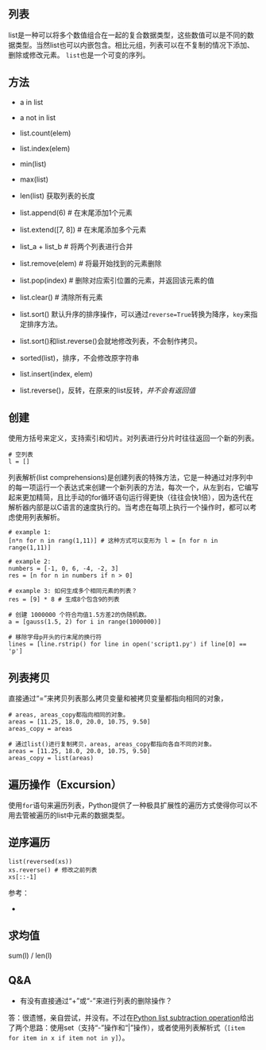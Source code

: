 ## 列表

list是一种可以将多个数值组合在一起的复合数据类型，这些数值可以是不同的数据类型。当然list也可以内嵌包含。相比元组，列表可以在不复制的情况下添加、删除或修改元素。 `list`也是一个可变的序列。


## 方法

- a in list
- a not in list
- list.count(elem)
- list.index(elem)
- min(list)
- max(list)
- len(list) 获取列表的长度

- list.append(6) # 在末尾添加1个元素
- list.extend([7, 8]) # 在末尾添加多个元素
- list_a + list_b # 将两个列表进行合并
- list.remove(elem) # 将最开始找到的元素删除
- list.pop(index) # 删除对应索引位置的元素，并返回该元素的值
- list.clear() # 清除所有元素
- list.sort() 默认升序的排序操作，可以通过`reverse=True`转换为降序，`key`来指定排序方法。
- list.sort()和list.reverse()会就地修改列表，不会制作拷贝。
- sorted(list)，排序，不会修改原字符串
- list.insert(index, elem)
- list.reverse()，反转，在原来的list反转，*并不会有返回值*


## 创建

使用方括号来定义，支持索引和切片。对列表进行分片时往往返回一个新的列表。

```
# 空列表
l = []
```

列表解析(list comprehensions)是创建列表的特殊方法，它是一种通过对序列中的每一项运行一个表达式来创建一个新列表的方法，每次一个，从左到右，它编写起来更加精简，且比手动的for循环语句运行得更快（往往会快1倍），因为迭代在解析器内部是以C语言的速度执行的。当考虑在每项上执行一个操作时，都可以考虑使用列表解析。

```
# example 1:
[n*n for n in rang(1,11)] # 这种方式可以变形为 l = [n for n in range(1,11)]

# example 2:
numbers = [-1, 0, 6, -4, -2, 3]
res = [n for n in numbers if n > 0]

# example 3: 如何生成多个相同元素的列表？
res = [9] * 8 # 生成8个包含9的列表

# 创建 1000000 个符合均值1.5方差2的伪随机数。
a = [gauss(1.5, 2) for i in range(1000000)]

# 移除字母p开头的行末尾的换行符
lines = [line.rstrip() for line in open('script1.py') if line[0] == 'p']
```


## 列表拷贝

直接通过“=”来拷贝列表那么拷贝变量和被拷贝变量都指向相同的对象，

```
# areas, areas_copy都指向相同的对象。
areas = [11.25, 18.0, 20.0, 10.75, 9.50]
areas_copy = areas

# 通过list()进行复制拷贝，areas, areas_copy都指向各自不同的对象。
areas = [11.25, 18.0, 20.0, 10.75, 9.50]
areas_copy = list(areas)
```


## 遍历操作（Excursion）

使用`for`语句来遍历列表，Python提供了一种极具扩展性的遍历方式使得你可以不用去管被遍历的list中元素的数据类型。

## 逆序遍历

```
list(reversed(xs))
xs.reverse() # 修改之前列表
xs[::-1]
```

参考：

- [](https://stackoverflow.com/questions/3940128/how-do-i-reverse-a-list-or-loop-over-it-backwards)


## 求均值

sum(l) / len(l)

## Q&A

- 有没有直接通过“+”或“-”来进行列表的删除操作？

答：很遗憾，亲自尝试，并没有。不过在[Python list subtraction operation](https://stackoverflow.com/questions/3428536/python-list-subtraction-operation)给出了两个思路：使用set（支持“-”操作和“|”操作），或者使用列表解析式（`[item for item in x if item not in y]`）。
